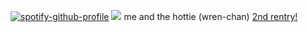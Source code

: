 [![spotify-github-profile](https://spotify-github-profile.kittinanx.com/api/view?uid=zyf91q4bfuktowcw80zts8ksn&cover_image=true&theme=novatorem&show_offline=false&background_color=121212&interchange=false&bar_color=bfe141&bar_color_cover=false)](https://github.com/kittinan/spotify-github-profile)
![](https://files.catbox.moe/1q0r5w.png) 
me and the hottie (wren-chan)
[2nd rentry!](https://rentry.co/medicaI)
